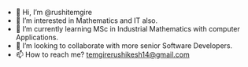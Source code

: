 - 👋 Hi, I’m @rushitemgire
- 👀 I’m interested in Mathematics and IT also.
- 🌱 I’m currently learning MSc in Industrial Mathematics with computer Applications.
- 💞️ I’m looking to collaborate with more senior Software Developers.
- 📫 How to reach me?
    temgirerushikesh14@gmail.com

<!---
rushitemgire/rushitemgire is a ✨ special ✨ repository because its `README.md` (this file) appears on your GitHub profile.
You can click the Preview link to take a look at your changes.
--->

